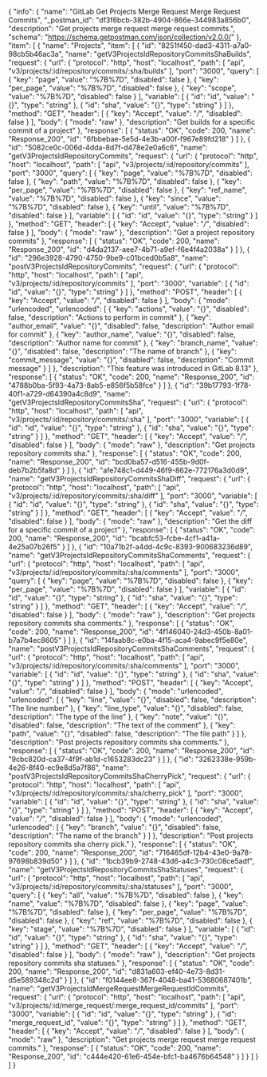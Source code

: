 {
  "info": {
    "name": "GitLab Get Projects Merge Request Merge Request Commits",
    "_postman_id": "df3f6bcb-382b-4904-866e-344983a856b0",
    "description": "Get projects merge request merge request commits.",
    "schema": "https://schema.getpostman.com/json/collection/v2.0.0/"
  },
  "item": [
    {
      "name": "Projects",
      "item": [
        {
          "id": "8251f450-dad3-4311-a7a0-98cb5b46ac3a",
          "name": "getV3ProjectsIdRepositoryCommitsShaBuilds",
          "request": {
            "url": {
              "protocol": "http",
              "host": "localhost",
              "path": [
                "api",
                "v3/projects/:id/repository/commits/:sha/builds"
              ],
              "port": "3000",
              "query": [
                {
                  "key": "page",
                  "value": "%7B%7D",
                  "disabled": false
                },
                {
                  "key": "per_page",
                  "value": "%7B%7D",
                  "disabled": false
                },
                {
                  "key": "scope",
                  "value": "%7B%7D",
                  "disabled": false
                }
              ],
              "variable": [
                {
                  "id": "id",
                  "value": "{}",
                  "type": "string"
                },
                {
                  "id": "sha",
                  "value": "{}",
                  "type": "string"
                }
              ]
            },
            "method": "GET",
            "header": [
              {
                "key": "Accept",
                "value": "*/*",
                "disabled": false
              }
            ],
            "body": {
              "mode": "raw"
            },
            "description": "Get builds for a specific commit of a project"
          },
          "response": [
            {
              "status": "OK",
              "code": 200,
              "name": "Response_200",
              "id": "6fbbebae-5e5d-4e3b-a00f-f967e89fd218"
            }
          ]
        },
        {
          "id": "5082ce0c-006d-4dda-8d7f-d478e2e0a6c6",
          "name": "getV3ProjectsIdRepositoryCommits",
          "request": {
            "url": {
              "protocol": "http",
              "host": "localhost",
              "path": [
                "api",
                "v3/projects/:id/repository/commits"
              ],
              "port": "3000",
              "query": [
                {
                  "key": "page",
                  "value": "%7B%7D",
                  "disabled": false
                },
                {
                  "key": "path",
                  "value": "%7B%7D",
                  "disabled": false
                },
                {
                  "key": "per_page",
                  "value": "%7B%7D",
                  "disabled": false
                },
                {
                  "key": "ref_name",
                  "value": "%7B%7D",
                  "disabled": false
                },
                {
                  "key": "since",
                  "value": "%7B%7D",
                  "disabled": false
                },
                {
                  "key": "until",
                  "value": "%7B%7D",
                  "disabled": false
                }
              ],
              "variable": [
                {
                  "id": "id",
                  "value": "{}",
                  "type": "string"
                }
              ]
            },
            "method": "GET",
            "header": [
              {
                "key": "Accept",
                "value": "*/*",
                "disabled": false
              }
            ],
            "body": {
              "mode": "raw"
            },
            "description": "Get a project repository commits"
          },
          "response": [
            {
              "status": "OK",
              "code": 200,
              "name": "Response_200",
              "id": "d4da2137-aee7-4b71-a9ef-f6e4f4a2038a"
            }
          ]
        },
        {
          "id": "296e3928-4790-4750-9be9-c01bced0b5a8",
          "name": "postV3ProjectsIdRepositoryCommits",
          "request": {
            "url": {
              "protocol": "http",
              "host": "localhost",
              "path": [
                "api",
                "v3/projects/:id/repository/commits"
              ],
              "port": "3000",
              "variable": [
                {
                  "id": "id",
                  "value": "{}",
                  "type": "string"
                }
              ]
            },
            "method": "POST",
            "header": [
              {
                "key": "Accept",
                "value": "*/*",
                "disabled": false
              }
            ],
            "body": {
              "mode": "urlencoded",
              "urlencoded": [
                {
                  "key": "actions",
                  "value": "{}",
                  "disabled": false,
                  "description": "Actions to perform in commit"
                },
                {
                  "key": "author_email",
                  "value": "{}",
                  "disabled": false,
                  "description": "Author email for commit"
                },
                {
                  "key": "author_name",
                  "value": "{}",
                  "disabled": false,
                  "description": "Author name for commit"
                },
                {
                  "key": "branch_name",
                  "value": "{}",
                  "disabled": false,
                  "description": "The name of branch"
                },
                {
                  "key": "commit_message",
                  "value": "{}",
                  "disabled": false,
                  "description": "Commit message"
                }
              ]
            },
            "description": "This feature was introduced in GitLab 8.13"
          },
          "response": [
            {
              "status": "OK",
              "code": 200,
              "name": "Response_200",
              "id": "4788b0ba-5f93-4a73-8ab5-e856f5b58fce"
            }
          ]
        },
        {
          "id": "39b17793-1f78-40f1-a729-d64390a4c8d9",
          "name": "getV3ProjectsIdRepositoryCommitsSha",
          "request": {
            "url": {
              "protocol": "http",
              "host": "localhost",
              "path": [
                "api",
                "v3/projects/:id/repository/commits/:sha"
              ],
              "port": "3000",
              "variable": [
                {
                  "id": "id",
                  "value": "{}",
                  "type": "string"
                },
                {
                  "id": "sha",
                  "value": "{}",
                  "type": "string"
                }
              ]
            },
            "method": "GET",
            "header": [
              {
                "key": "Accept",
                "value": "*/*",
                "disabled": false
              }
            ],
            "body": {
              "mode": "raw"
            },
            "description": "Get projects repository commits sha."
          },
          "response": [
            {
              "status": "OK",
              "code": 200,
              "name": "Response_200",
              "id": "bcd0ba57-d516-455b-9d0f-deb7b2b5fa8d"
            }
          ]
        },
        {
          "id": "afe748c1-d449-46f9-862e-772176a3d0d9",
          "name": "getV3ProjectsIdRepositoryCommitsShaDiff",
          "request": {
            "url": {
              "protocol": "http",
              "host": "localhost",
              "path": [
                "api",
                "v3/projects/:id/repository/commits/:sha/diff"
              ],
              "port": "3000",
              "variable": [
                {
                  "id": "id",
                  "value": "{}",
                  "type": "string"
                },
                {
                  "id": "sha",
                  "value": "{}",
                  "type": "string"
                }
              ]
            },
            "method": "GET",
            "header": [
              {
                "key": "Accept",
                "value": "*/*",
                "disabled": false
              }
            ],
            "body": {
              "mode": "raw"
            },
            "description": "Get the diff for a specific commit of a project"
          },
          "response": [
            {
              "status": "OK",
              "code": 200,
              "name": "Response_200",
              "id": "bcabfc53-fcbe-4cf1-a41a-4e25a07b26f5"
            }
          ]
        },
        {
          "id": "10a71b2f-a4dd-4c9c-8393-900683236d89",
          "name": "getV3ProjectsIdRepositoryCommitsShaComments",
          "request": {
            "url": {
              "protocol": "http",
              "host": "localhost",
              "path": [
                "api",
                "v3/projects/:id/repository/commits/:sha/comments"
              ],
              "port": "3000",
              "query": [
                {
                  "key": "page",
                  "value": "%7B%7D",
                  "disabled": false
                },
                {
                  "key": "per_page",
                  "value": "%7B%7D",
                  "disabled": false
                }
              ],
              "variable": [
                {
                  "id": "id",
                  "value": "{}",
                  "type": "string"
                },
                {
                  "id": "sha",
                  "value": "{}",
                  "type": "string"
                }
              ]
            },
            "method": "GET",
            "header": [
              {
                "key": "Accept",
                "value": "*/*",
                "disabled": false
              }
            ],
            "body": {
              "mode": "raw"
            },
            "description": "Get projects repository commits sha comments."
          },
          "response": [
            {
              "status": "OK",
              "code": 200,
              "name": "Response_200",
              "id": "4f146040-24d3-450b-8a01-b7a7b4ec8605"
            }
          ]
        },
        {
          "id": "14faab8c-e0ba-4f15-aca4-9abec9f5e80e",
          "name": "postV3ProjectsIdRepositoryCommitsShaComments",
          "request": {
            "url": {
              "protocol": "http",
              "host": "localhost",
              "path": [
                "api",
                "v3/projects/:id/repository/commits/:sha/comments"
              ],
              "port": "3000",
              "variable": [
                {
                  "id": "id",
                  "value": "{}",
                  "type": "string"
                },
                {
                  "id": "sha",
                  "value": "{}",
                  "type": "string"
                }
              ]
            },
            "method": "POST",
            "header": [
              {
                "key": "Accept",
                "value": "*/*",
                "disabled": false
              }
            ],
            "body": {
              "mode": "urlencoded",
              "urlencoded": [
                {
                  "key": "line",
                  "value": "{}",
                  "disabled": false,
                  "description": "The line number"
                },
                {
                  "key": "line_type",
                  "value": "{}",
                  "disabled": false,
                  "description": "The type of the line"
                },
                {
                  "key": "note",
                  "value": "{}",
                  "disabled": false,
                  "description": "The text of the comment"
                },
                {
                  "key": "path",
                  "value": "{}",
                  "disabled": false,
                  "description": "The file path"
                }
              ]
            },
            "description": "Post projects repository commits sha comments."
          },
          "response": [
            {
              "status": "OK",
              "code": 200,
              "name": "Response_200",
              "id": "9cbc820d-ca37-4f9f-ab1d-c1653283dc23"
            }
          ]
        },
        {
          "id": "3262338e-959b-4e26-8f40-ec9e8d5a7f86",
          "name": "postV3ProjectsIdRepositoryCommitsShaCherryPick",
          "request": {
            "url": {
              "protocol": "http",
              "host": "localhost",
              "path": [
                "api",
                "v3/projects/:id/repository/commits/:sha/cherry_pick"
              ],
              "port": "3000",
              "variable": [
                {
                  "id": "id",
                  "value": "{}",
                  "type": "string"
                },
                {
                  "id": "sha",
                  "value": "{}",
                  "type": "string"
                }
              ]
            },
            "method": "POST",
            "header": [
              {
                "key": "Accept",
                "value": "*/*",
                "disabled": false
              }
            ],
            "body": {
              "mode": "urlencoded",
              "urlencoded": [
                {
                  "key": "branch",
                  "value": "{}",
                  "disabled": false,
                  "description": "The name of the branch"
                }
              ]
            },
            "description": "Post projects repository commits sha cherry pick."
          },
          "response": [
            {
              "status": "OK",
              "code": 200,
              "name": "Response_200",
              "id": "716465df-12b4-43e0-9a78-97698b839d50"
            }
          ]
        },
        {
          "id": "1bcb39b9-2748-43d6-a4c3-730c08ce5adf",
          "name": "getV3ProjectsIdRepositoryCommitsShaStatuses",
          "request": {
            "url": {
              "protocol": "http",
              "host": "localhost",
              "path": [
                "api",
                "v3/projects/:id/repository/commits/:sha/statuses"
              ],
              "port": "3000",
              "query": [
                {
                  "key": "all",
                  "value": "%7B%7D",
                  "disabled": false
                },
                {
                  "key": "name",
                  "value": "%7B%7D",
                  "disabled": false
                },
                {
                  "key": "page",
                  "value": "%7B%7D",
                  "disabled": false
                },
                {
                  "key": "per_page",
                  "value": "%7B%7D",
                  "disabled": false
                },
                {
                  "key": "ref",
                  "value": "%7B%7D",
                  "disabled": false
                },
                {
                  "key": "stage",
                  "value": "%7B%7D",
                  "disabled": false
                }
              ],
              "variable": [
                {
                  "id": "id",
                  "value": "{}",
                  "type": "string"
                },
                {
                  "id": "sha",
                  "value": "{}",
                  "type": "string"
                }
              ]
            },
            "method": "GET",
            "header": [
              {
                "key": "Accept",
                "value": "*/*",
                "disabled": false
              }
            ],
            "body": {
              "mode": "raw"
            },
            "description": "Get projects repository commits sha statuses."
          },
          "response": [
            {
              "status": "OK",
              "code": 200,
              "name": "Response_200",
              "id": "d831a603-ef40-4e73-8d31-d5e589348c2d"
            }
          ]
        },
        {
          "id": "f0144ee8-367f-4048-ba41-53680687401b",
          "name": "getV3ProjectsIdMergeRequestMergeRequestIdCommits",
          "request": {
            "url": {
              "protocol": "http",
              "host": "localhost",
              "path": [
                "api",
                "v3/projects/:id/merge_request/:merge_request_id/commits"
              ],
              "port": "3000",
              "variable": [
                {
                  "id": "id",
                  "value": "{}",
                  "type": "string"
                },
                {
                  "id": "merge_request_id",
                  "value": "{}",
                  "type": "string"
                }
              ]
            },
            "method": "GET",
            "header": [
              {
                "key": "Accept",
                "value": "*/*",
                "disabled": false
              }
            ],
            "body": {
              "mode": "raw"
            },
            "description": "Get projects merge request merge request commits."
          },
          "response": [
            {
              "status": "OK",
              "code": 200,
              "name": "Response_200",
              "id": "c444e420-61e6-454e-bfc1-ba4676b64548"
            }
          ]
        }
      ]
    }
  ]
}